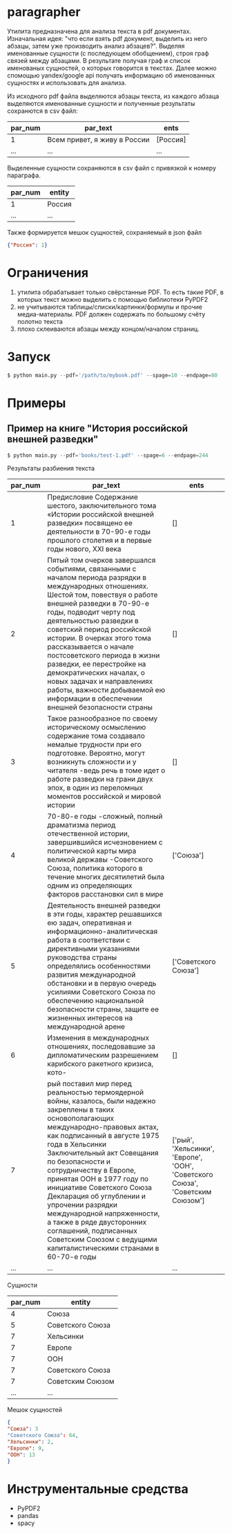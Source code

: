 # paragrapher

Утилита предназначена для анализа текста в pdf документах. Изначальная идея: "что если взять pdf документ, выделить из него абзацы, затем уже производить анализ абзацев?". Выделяя именованные сущности (с последующем обобщением), строя граф связей между абзацами. В результате получая граф и список именованых сущностей, о которых говорится в текстах. Далее можно спомощью yandex/google api получать информацию об именованных сущностях и использовать для анализа.

Из исходного pdf файла выделяются абзацы текста, из каждого абзаца выделяются именованные сущности и полученные результаты сохранются в csv файл:

| par_num| par_text | ents |
|--------|----------|------|
|  1  | Всем привет, я живу в России | [Россия]  |
| ... | ...  | ... |

Выделенные сущности сохраняются в csv файл с привязкой к номеру параграфа.

| par_num| entity |
|--------|------|
|  1  | Россия  |
| ... | ... |

Также формируется мешок сущностей, сохраняемый в json файл

```json
{"Россия": 1}
```

# Ограничения

1) утилита обрабатывает только свёрстанные PDF. То есть такие PDF, в которых текст можно выделить с помощью библиотеки PyPDF2 
2) не учитываются таблицы/списки/картинки/формулы и прочие медиа-материалы. PDF должен содержать по большому счёту полотно текста
3) плохо склеиваются абзацы между концом/началом страниц.

# Запуск


```python
$ python main.py --pdf='/path/to/mybook.pdf' --spage=10 --endpage=80
```

# Примеры

## Пример на книге "История российской внешней разведки"


```python
$ python main.py --pdf='books/test-1.pdf' --spage=6 --endpage=244
```

Результаты разбиения текста

|par_num|par_text|ents|
|---|---|---|
|1|Предисловие Содержание шестого, заключительного тома «Истории российской внешней разведки» посвящено ее деятельности в 70-90-е годы прошлого столетия и в первые годы нового, XXI века|[]|
|2|Пятый том очерков завершался событиями, связанными с началом периода разрядки в международных отношениях. Шестой том, повествуя о работе внешней разведки в 70-90-е годы, подводит черту под деятельностью разведки в советский период российской истории. В очерках этого тома рассказывается о начале постсоветского периода в жизни разведки, ее перестройке на демократических началах, о новых задачах и направлениях работы, важности добываемой ею информации в обеспечении внешней безопасности страны|[]|
|3|Такое разнообразное по своему историческому осмыслению содержание тома создавало немалые трудности при его подготовке. Вероятно, могут возникнуть сложности и у читателя -ведь речь в томе идет о работе разведки на грани двух эпох, в один из переломных моментов российской и мировой истории|[]|
|4|70-80-е годы -сложный, полный драматизма период отечественной истории, завершившийся исчезновением с политической карты мира великой державы -Советского Союза, политика которого в течение многих десятилетий была одним из определяющих факторов расстановки сил в мире|['Союза']|
|5|Деятельность внешней разведки в эти годы, характер решавшихся ею задач, оперативная и информационно-аналитическая работа в соответствии с директивными указаниями руководства страны определялись особенностями развития международной обстановки и в первую очередь усилиями Советского Союза по обеспечению национальной безопасности страны, защите ее жизненных интересов на международной арене|['Советского Союза']|
|6|Изменения в международных отношениях, последовавшие за дипломатическим разрешением карибского ракетного кризиса, кото-|[]|
|7|рый поставил мир перед реальностью термоядерной войны, казалось, были надежно закреплены в таких основополагающих международно-правовых актах, как подписанный в августе 1975 года в Хельсинки Заключительный акт Совещания по безопасности и сотрудничеству в Европе, принятая ООН в 1977 году по инициативе Советского Союза Декларация об углублении и упрочении разрядки международной напряженности, а также в ряде двусторонних соглашений, подписанных Советским Союзом с ведущими капиталистическими странами в 60-70-е годы|['рый', 'Хельсинки', 'Европе', 'ООН', 'Советского Союза', 'Советским Союзом']|
|...|...|...|

Сущности

|par_num|entity|
|-|-----|
|4|Союза|
|5|Советского Союза|
|7|Хельсинки|
|7|Европе|
|7|ООН|
|7|Советского Союза|
|7|Советским Союзом|
|...|...|


Мешок сущностей

```json
{
"Союза": 3
"Советского Союза": 64,
"Хельсинки": 2,
"Европе": 9,
"ООН": 13
}
```

# Инструментальные средства

- PyPDF2
- pandas
- spacy

